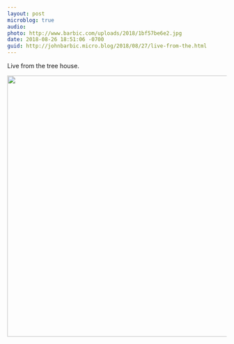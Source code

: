 ```yaml
---
layout: post
microblog: true
audio: 
photo: http://www.barbic.com/uploads/2018/1bf57be6e2.jpg
date: 2018-08-26 18:51:06 -0700
guid: http://johnbarbic.micro.blog/2018/08/27/live-from-the.html
---
```

Live from the tree house.

<img src="http://www.barbic.com/uploads/2018/1bf57be6e2.jpg" width="600" height="600" />
